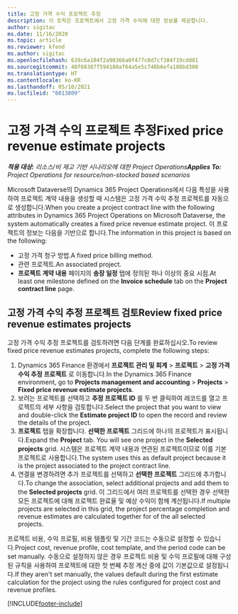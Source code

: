 ```yaml
---
title: 고정 가격 수익 프로젝트 추정
description: 이 토픽은 프로젝트에서 고정 가격 수익에 대한 정보를 제공합니다.
author: sigitac
ms.date: 11/16/2020
ms.topic: article
ms.reviewer: kfend
ms.author: sigitac
ms.openlocfilehash: 639c6a104f2a90366a0f477c0d7cf384f19cdd81
ms.sourcegitcommit: 40f68387f594180af64a5e5c748b6efa188bd300
ms.translationtype: HT
ms.contentlocale: ko-KR
ms.lasthandoff: 05/10/2021
ms.locfileid: "6013809"
---
```

# <a name="fixed-price-revenue-estimate-projects"></a><span data-ttu-id="fbda3-103">고정 가격 수익 프로젝트 추정</span><span class="sxs-lookup"><span data-stu-id="fbda3-103">Fixed price revenue estimate projects</span></span> 

<span data-ttu-id="fbda3-104">_**적용 대상:** 리소스/비 재고 기반 시나리오에 대한 Project Operations_</span><span class="sxs-lookup"><span data-stu-id="fbda3-104">_**Applies To:** Project Operations for resource/non-stocked based scenarios_</span></span>

<span data-ttu-id="fbda3-105">Microsoft Dataverse의 Dynamics 365 Project Operations에서 다음 특성을 사용하여 프로젝트 계약 내용을 생성할 때 시스템은 고정 가격 수익 추정 프로젝트를 자동으로 생성합니다.</span><span class="sxs-lookup"><span data-stu-id="fbda3-105">When you create a project contract line with the following attributes in Dynamics 365 Project Operations on Microsoft Dataverse, the system automatically creates a fixed price revenue estimate project.</span></span> <span data-ttu-id="fbda3-106">이 프로젝트의 정보는 다음을 기반으로 합니다.</span><span class="sxs-lookup"><span data-stu-id="fbda3-106">The information in this project is based on the following:</span></span>

  - <span data-ttu-id="fbda3-107">고정 가격 청구 방법.</span><span class="sxs-lookup"><span data-stu-id="fbda3-107">A fixed price billing method.</span></span>
  - <span data-ttu-id="fbda3-108">관련 프로젝트.</span><span class="sxs-lookup"><span data-stu-id="fbda3-108">An associated project.</span></span>
  - <span data-ttu-id="fbda3-109">**프로젝트 계약 내용** 페이지의 **송장 일정** 탭에 정의된 하나 이상의 중요 시점.</span><span class="sxs-lookup"><span data-stu-id="fbda3-109">At least one milestone defined on the **Invoice schedule** tab on the **Project contract line** page.</span></span>

## <a name="review-fixed-price-revenue-estimates-projects"></a><span data-ttu-id="fbda3-110">고정 가격 수익 추정 프로젝트 검토</span><span class="sxs-lookup"><span data-stu-id="fbda3-110">Review fixed price revenue estimates projects</span></span>
<span data-ttu-id="fbda3-111">고정 가격 수익 추정 프로젝트를 검토하려면 다음 단계를 완료하십시오.</span><span class="sxs-lookup"><span data-stu-id="fbda3-111">To review fixed price revenue estimates projects, complete the following steps:</span></span>

1. <span data-ttu-id="fbda3-112">Dynamics 365 Finance 환경에서 **프로젝트 관리 및 회계** > **프로젝트** > **고정 가격 수익 추정 프로젝트** 로 이동합니다.</span><span class="sxs-lookup"><span data-stu-id="fbda3-112">In the Dynamics 365 Finance environment, go to **Projects management and accounting** > **Projects** > **Fixed price revenue estimate projects**.</span></span>
2. <span data-ttu-id="fbda3-113">보려는 프로젝트를 선택하고 **추정 프로젝트 ID** 를 두 번 클릭하여 레코드를 열고 프로젝트의 세부 사항을 검토합니다.</span><span class="sxs-lookup"><span data-stu-id="fbda3-113">Select the project that you want to view and double-click the **Estimate project ID** to open the record and review the details of the project.</span></span>
3. <span data-ttu-id="fbda3-114">**프로젝트** 탭을 확장합니다. **선택한 프로젝트** 그리드에 하나의 프로젝트가 표시됩니다.</span><span class="sxs-lookup"><span data-stu-id="fbda3-114">Expand the **Project** tab. You will see one project in the **Selected projects** grid.</span></span> <span data-ttu-id="fbda3-115">시스템은 프로젝트 계약 내용과 연관된 프로젝트이므로 이를 기본 프로젝트로 사용합니다.</span><span class="sxs-lookup"><span data-stu-id="fbda3-115">The system uses this as default project because it is the project associated to the project contract line.</span></span> 
4. <span data-ttu-id="fbda3-116">연결을 변경하려면 추가 프로젝트를 선택하고 **선택한 프로젝트** 그리드에 추가합니다.</span><span class="sxs-lookup"><span data-stu-id="fbda3-116">To change the association, select additional projects and add them to the **Selected projects** grid.</span></span> <span data-ttu-id="fbda3-117">이 그리드에서 여러 프로젝트를 선택한 경우 선택한 모든 프로젝트에 대해 프로젝트 완료율 및 예상 수익이 함께 계산됩니다.</span><span class="sxs-lookup"><span data-stu-id="fbda3-117">If multiple projects are selected in this grid, the project percentage completion and revenue estimates are calculated together for of the all selected projects.</span></span>

  <span data-ttu-id="fbda3-118">프로젝트 비용, 수익 프로필, 비용 템플릿 및 기간 코드는 수동으로 설정할 수 있습니다.</span><span class="sxs-lookup"><span data-stu-id="fbda3-118">Project cost, revenue profile, cost template, and the period code can be set manually.</span></span> <span data-ttu-id="fbda3-119">수동으로 설정하지 않은 경우 프로젝트 비용 및 수익 프로필에 대해 구성된 규칙을 사용하여 프로젝트에 대한 첫 번째 추정 계산 중에 값이 기본값으로 설정됩니다.</span><span class="sxs-lookup"><span data-stu-id="fbda3-119">If they aren't set manually, the values default during the first estimate calculation for the project using the rules configured for project cost and revenue profiles.</span></span>



[!INCLUDE[footer-include](../includes/footer-banner.md)]